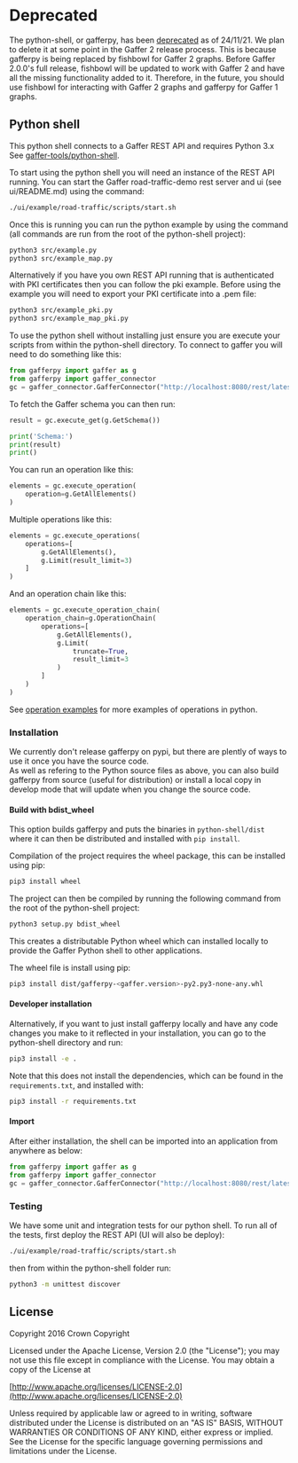 # Deprecated

The python-shell, or gafferpy, has been [deprecated](https://github.com/gchq/gaffer-tools/issues/951) as of 24/11/21. We plan to delete it at some point in the Gaffer 2 release process. This is because gafferpy is being replaced by fishbowl for Gaffer 2 graphs. Before Gaffer 2.0.0's full release, fishbowl will be updated to work with Gaffer 2 and have all the missing functionality added to it. Therefore, in the future, you should use fishbowl for interacting with Gaffer 2 graphs and gafferpy for Gaffer 1 graphs.
## Python shell

This python shell connects to a Gaffer REST API and requires Python 3.x See [gaffer-tools/python-shell](https://github.com/gchq/gaffer-tools/tree/master/python-shell).

To start using the python shell you will need an instance of the REST API running. You can start the Gaffer road-traffic-demo rest server and ui \(see ui/README.md\) using the command:

```bash
./ui/example/road-traffic/scripts/start.sh
```

Once this is running you can run the python example by using the command \(all commands are run from the root of the python-shell project\):

```bash
python3 src/example.py
python3 src/example_map.py
```

Alternatively if you have you own REST API running that is authenticated with PKI certificates then you can follow the pki example. Before using the example you will need to export your PKI certificate into a .pem file:

```bash
python3 src/example_pki.py
python3 src/example_map_pki.py
```

To use the python shell without installing just ensure you are execute your scripts from within the python-shell directory. To connect to gaffer you will need to do something like this:

```python
from gafferpy import gaffer as g
from gafferpy import gaffer_connector
gc = gaffer_connector.GafferConnector("http://localhost:8080/rest/latest")
```

To fetch the Gaffer schema you can then run:

```python
result = gc.execute_get(g.GetSchema())

print('Schema:')
print(result)
print()
```

You can run an operation like this:

```python
elements = gc.execute_operation(
    operation=g.GetAllElements()
)
```

Multiple operations like this:

```python
elements = gc.execute_operations(
    operations=[
        g.GetAllElements(),
        g.Limit(result_limit=3)
    ]
)
```

And an operation chain like this:

```python
elements = gc.execute_operation_chain(
    operation_chain=g.OperationChain(
        operations=[
            g.GetAllElements(),
            g.Limit(
                truncate=True,
                result_limit=3
            )
        ]
    )
)
```

See [operation examples](https://gchq.github.io/gaffer-doc/getting-started/operation-examples.html) for more examples of operations in python.

### Installation

We currently don't release gafferpy on pypi, but there are plently of ways to use it once you have the source code.  
As well as refering to the Python source files as above, you can also build gafferpy from source (useful for distribution) or install a local copy in develop mode that will update when you change the source code.  

#### Build with bdist_wheel

This option builds gafferpy and puts the binaries in `python-shell/dist` where it can then be distributed and installed with `pip install`.  

Compilation of the project requires the wheel package, this can be installed using pip:

```bash
pip3 install wheel
```

The project can then be compiled by running the following command from the root of the python-shell project:

```bash
python3 setup.py bdist_wheel
```

This creates a distributable Python wheel which can installed locally to provide the Gaffer Python shell to other applications.

The wheel file is install using pip:

```bash
pip3 install dist/gafferpy-<gaffer.version>-py2.py3-none-any.whl
```

#### Developer installation  

Alternatively, if you want to just install gafferpy locally and have any code changes you make to it reflected in your installation, you can go to the python-shell directory and run:

```bash
pip3 install -e .
```
Note that this does not install the dependencies, which can be found in the `requirements.txt`, and installed with:  
```bash
pip3 install -r requirements.txt
```


#### Import  
After either installation, the shell can be imported into an application from anywhere as below:

```python
from gafferpy import gaffer as g
from gafferpy import gaffer_connector
gc = gaffer_connector.GafferConnector("http://localhost:8080/rest/latest")
```

### Testing

We have some unit and integration tests for our python shell. To run all of the tests, first deploy the REST API \(UI will also be deploy\):

```bash
./ui/example/road-traffic/scripts/start.sh
```

then from within the python-shell folder run:

```bash
python3 -m unittest discover
```

## License

Copyright 2016 Crown Copyright

Licensed under the Apache License, Version 2.0 \(the "License"\); you may not use this file except in compliance with the License. You may obtain a copy of the License at

[http://www.apache.org/licenses/LICENSE-2.0](http://www.apache.org/licenses/LICENSE-2.0)

Unless required by applicable law or agreed to in writing, software distributed under the License is distributed on an "AS IS" BASIS, WITHOUT WARRANTIES OR CONDITIONS OF ANY KIND, either express or implied. See the License for the specific language governing permissions and limitations under the License.
